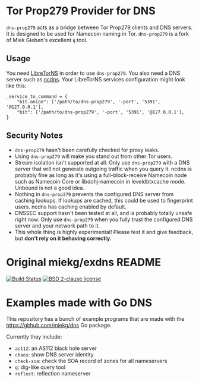 # Tor Prop279 Provider for DNS

`dns-prop279` acts as a bridge between Tor Prop279 clients and DNS servers.  It is designed to be used for Namecoin naming in Tor.  `dns-prop279` is a fork of Miek Gieben's excellent `q` tool.

## Usage

You need [LibreTorNS](https://github.com/namecoin/LibreTorNS) in order to use `dns-prop279`.  You also need a DNS server such as [ncdns](https://github.com/namecoin/ncdns).  Your LibreTorNS services configuration might look like this:

~~~
_service_to_command = {
    "bit.onion": ['/path/to/dns-prop279', '-port', '5391', '@127.0.0.1'],
    "bit": ['/path/to/dns-prop279', '-port', '5391', '@127.0.0.1'],
}
~~~

## Security Notes

* `dns-prop279` hasn't been carefully checked for proxy leaks.
* Using `dns-prop279` will make you stand out from other Tor users.
* Stream isolation isn't supported at all.  Only use `dns-prop279` with a DNS server that will not generate outgoing traffic when you query it.  ncdns is probably fine as long as it's using a full-block-receive Namecoin node such as Namecoin Core or libdohj-namecoin in leveldbtxcache mode.  Unbound is not a good idea.
* Nothing in `dns-prop279` prevents the configured DNS server from caching lookups.  If lookups are cached, this could be used to fingerprint users.  ncdns has caching enabled by default.
* DNSSEC support hasn't been tested at all, and is probably totally unsafe right now.  Only use `dns-prop279` when you fully trust the configured DNS server and your network path to it.
* This whole thing is highly experimental!  Please test it and give feedback, but **don't rely on it behaving correctly**.

# Original miekg/exdns README

[![Build Status](https://travis-ci.org/miekg/exdns.svg?branch=master)](https://travis-ci.org/miekg/exdns)
[![BSD 2-clause license](https://img.shields.io/github/license/miekg/exdns.svg?maxAge=2592000)](https://opensource.org/licenses/BSD-2-Clause)

# Examples made with Go DNS

This repository has a bunch of example programs that
are made with the https://github.com/miekg/dns Go package.

Currently they include:

* `as112`: an AS112 black hole server
* `chaos`: show DNS server identity
* `check-soa`: check the SOA record of zones for all nameservers
* `q`: dig-like query tool
* `reflect`: reflection nameserver
